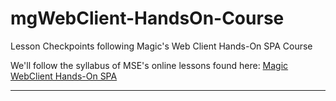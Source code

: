 # mgWebClient-HandsOn-Course
Lesson Checkpoints following Magic's Web Client Hands-On SPA Course

We'll follow the syllabus of MSE's online lessons found here: <a href="https://webclient.magicsoftware.com/hands-on/Building%20The%20SPA/L1:%20Creating%20SPA%20Project" target="_blank">Magic WebClient Hands-On SPA</a>

---
